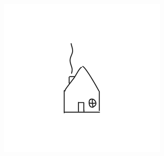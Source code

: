 <svg-animate trigger="hover">
  <svg viewBox="0 0 508 482" fill="none" xmlns="http://www.w3.org/2000/svg" xmlns:anim="http://www.w3.org/2000/anim" anim="" anim:transform-origin="50% 50%" anim:duration="1" anim:ease="ease-in-out">
    <g id="Frame 1">
      <rect width="508" height="482" fill="white"></rect>
      <path id="Union" fill-rule="evenodd" clip-rule="evenodd" d="M256.229 201.732C255.401 201.732 254.729 202.404 254.729 203.232C254.729 204.06 255.401 204.732 256.229 204.732C256.229 204.732 256.229 204.732 256.23 204.732C256.235 204.732 256.317 204.737 256.496 204.811C256.68 204.887 256.923 205.018 257.226 205.224C257.836 205.64 258.584 206.288 259.464 207.179C261.219 208.957 263.351 211.551 265.747 214.76C270.532 221.168 276.255 229.871 281.955 239.005C293.355 257.272 304.583 277.132 307.901 283.505C308.131 283.947 308.551 284.227 309.01 284.296V284.3V284.305V284.327V284.336V284.354V284.367V284.381V284.399V284.409V284.432V284.438V284.465V284.467V284.496V284.499V284.526V284.533V284.557V284.569V284.587V284.604V284.618V284.641V284.65V284.678V284.682V284.714V284.716V284.747V284.755V284.781V284.794V284.814V284.834V284.848V284.875V284.883V284.917V284.918V284.953V284.959V284.989V285.002V285.025V285.045V285.062V285.089V285.098V285.134V285.136V285.174V285.212V285.25V285.289V285.329V285.368V285.408V285.449V285.49V285.531V285.572V285.614V285.657V285.699V285.743V285.786V285.83V285.874V285.919V285.963V286.009V286.054V286.1V286.147V286.193V286.24V286.288V286.335V286.383V286.432V286.48V286.529V286.579V286.628V286.678V286.729V286.779V286.83V286.882V286.933V286.985V287.037V287.09V287.143V287.196V287.249V287.303V287.357V287.411V287.466V287.521V287.576V287.632V287.688V287.744V287.8V287.857V287.914V287.971V288.028V288.086V288.144V288.202V288.261V288.32V288.379V288.438V288.498V288.558V288.618V288.678V288.739V288.8V288.861V288.922V288.984V289.046V289.108V289.17V289.233V289.295V289.358V289.422V289.485V289.549V289.613V289.677V289.741V289.806V289.87V289.935V290.001V290.066V290.132V290.197V290.263V290.329V290.396V290.462V290.529V290.596V290.663V290.731V290.798V290.866V290.934V291.002V291.07V291.138V291.207V291.276V291.345V291.414V291.483V291.552V291.622V291.692V291.761V291.831V291.902V291.972V292.042V292.113V292.184V292.255V292.324V292.326V292.397V292.468V292.539V292.583V292.611V292.683V292.754V292.826V292.842V292.898V292.971V293.043V293.1V293.115V293.188V293.26V293.333V293.359V293.406V293.479V293.552V293.618V293.625V293.698V293.772V293.845V293.877V293.919V293.992V294.066V294.136V294.14V294.214V294.287V294.361V294.395V294.436V294.51V294.584V294.654V294.658V294.733V294.807V294.882V294.913V294.956V295.031V295.106V295.172V295.18V295.255V295.33V295.405V295.431V295.48V295.555V295.63V295.69V295.705V295.78V295.856V295.931V295.949V296.006V296.081V296.157V296.208V296.232V296.307V296.383V296.458V296.467V296.534V296.609V296.684V296.726V296.76V296.835V296.911V296.985V296.986V297.062V297.137V297.213V297.244V297.288V297.364V297.439V297.503V297.515V297.59V297.666V297.741V297.761V297.817V297.892V297.968V298.02V298.043V298.118V298.194V298.269V298.279V298.344V298.42V298.495V298.538V298.57V298.645V298.72V298.795V298.796V298.87V298.945V299.02V299.055V299.095V299.17V299.244V299.314V299.319V299.394V299.468V299.543V299.572V299.617V299.692V299.766V299.83V299.84V299.914V299.988V300.062V300.089V300.136V300.21V300.284V300.347V300.358V300.431V300.505V300.578V300.605V300.651V300.725V300.798V300.863V300.871V300.944V301.016V301.089V301.121V301.162V301.234V301.306V301.378V301.379V301.451V301.523V301.595V301.636V301.666V301.738V301.81V301.881V301.894V301.952V302.023V302.094V302.151V302.165V302.236V302.306V302.377V302.408V302.447V302.517V302.587V302.657V302.665V302.727V302.796V302.865V302.922V302.935V303.004V303.072V303.141V303.179V303.21V303.278V303.346V303.414V303.435V303.482V303.55V303.617V303.684V303.692V303.751V303.818V303.885V303.948V303.951V304.018V304.084V304.15V304.204V304.216V304.281V304.346V304.411V304.46V304.476V304.541V304.606V304.67V304.716V304.734V304.798V304.861V304.925V304.971V304.988V305.051V305.113V305.176V305.227V305.238V305.3V305.362V305.423V305.482V305.485V305.546V305.607V305.667V305.727V305.737V305.787V305.847V305.907V305.966V305.991V306.025V306.084V306.142V306.2V306.246V306.258V306.316V306.373V306.43V306.487V306.5V306.544V306.6V306.656V306.712V306.754V306.767V306.822V306.877V306.932V306.986V307.008V307.04V307.094V307.147V307.2V307.253V307.261V307.305V307.357V307.409V307.461V307.512V307.514V307.563V307.613V307.664V307.714V307.763V307.767V307.812V307.861V307.91V307.958V308.006V308.02V308.054V308.101V308.148V308.194V308.24V308.272V308.286V308.332V308.525V308.772V308.776V309.028V309.21V309.279V309.53V309.646V309.781V310.031V310.078V310.281V310.508V310.531V310.781V310.934V311.03V311.278V311.359V311.527V311.775V311.78V312.023V312.198V312.27V312.517V312.614V312.764V313.01V313.027V313.256V313.437V313.501V313.746V313.845V313.991V314.235V314.25V314.479V314.652V314.722V314.965V315.051V315.208V315.447V315.45V315.692V315.841V315.933V316.174V316.233V316.414V316.621V316.654V316.894V317.007V317.133V317.371V317.39V317.609V317.77V317.847V318.084V318.148V318.32V318.523V318.556V318.792V318.895V319.027V319.261V319.265V319.495V319.632V319.728V319.961V319.996V320.194V320.358V320.425V320.657V320.717V320.887V321.074V321.117V321.347V321.427V321.576V321.779V321.804V322.032V322.127V322.259V322.473V322.485V322.711V322.816V322.937V323.157V323.161V323.385V323.495V323.609V323.831V323.832V324.054V324.164V324.275V324.494V324.496V324.716V324.822V324.936V325.147V325.155V325.373V325.47V325.59V325.79V325.807V326.023V326.108V326.239V326.423V326.454V326.668V326.735V326.881V327.045V327.093V327.305V327.353V327.516V327.658V327.727V327.936V327.96V328.145V328.26V328.354V328.557V328.561V328.768V328.852V328.973V329.144V329.178V329.383V329.434V329.586V329.722V329.789V329.991V330.007V330.192V330.289V330.392V330.569V330.592V330.79V330.846V330.988V331.122V331.185V331.381V331.394V331.577V331.664V331.771V331.932V331.965V332.157V332.197V332.349V332.46V332.54V332.721V332.73V332.92V332.979V333.108V333.234V333.295V333.482V333.487V333.668V333.738V333.852V333.987V334.036V334.219V334.233V334.401V334.476V334.582V334.718V334.762V334.941V334.956V335.119V335.193V335.297V335.427V335.473V335.648V335.659V335.823V335.888V335.996V336.116V336.168V336.34V336.34V336.51V336.563V336.679V336.783V336.848V337.001V337.015V337.181V337.216V337.347V337.429V337.511V337.64V337.674V337.836V337.849V337.997V338.055V338.158V338.259V338.317V338.461V338.475V338.631V338.66V338.787V338.857V338.942V339.052V339.096V339.245V339.248V339.4V339.435V339.55V339.623V339.699V339.809V339.847V339.993V339.994V340.14V340.174V340.285V340.354V340.429V340.531V340.571V340.705V340.713V340.853V340.878V340.992V341.048V341.13V341.216V341.266V341.382V341.402V341.536V341.546V341.669V341.708V341.801V341.867V341.932V342.025V342.061V342.18V342.19V342.317V342.333V342.443V342.483V342.567V342.632V342.691V342.779V342.813V342.923V342.934V343.054V343.065V343.172V343.205V343.289V343.343V343.405V343.479V343.52V343.613V343.633V343.745V343.745V343.856V343.874V343.965V344.002V344.074V344.127V344.18V344.25V344.286V344.372V344.39V344.491V344.493V344.595V344.608V344.695V344.723V344.794V344.836V344.891V344.947V344.988V345.056V345.082V345.163V345.176V345.268V345.268V345.359V345.371V345.448V345.471V345.536V345.57V345.623V345.667V345.708V345.762V345.792V345.855V345.874V345.946V345.955V346.034V346.035V346.113V346.121V346.19V346.206V346.265V346.289V346.339V346.37V346.411V346.449V346.482V346.526V346.551V346.601V346.619V346.675V346.686V346.746V346.751V346.814V346.815V346.877V346.883V346.937V346.948V346.996V347.012V347.054V347.073V347.11V347.133V347.164V347.191V347.218V347.247V347.269V347.301V347.319V347.353V347.367V347.404V347.414V347.452V347.46V347.499V347.504V347.544V347.546V347.586V347.587V347.626V347.628V347.663V347.667V347.699V347.705V347.733V347.74V347.766V347.774V347.797V347.806V347.827V347.836V347.855V347.865V347.881V347.891V347.906V347.916V347.929V347.939V347.95V347.96V347.97V347.98V347.988V347.997V348.005V348.013V348.02V348.027V348.033V348.04V348.044V348.051V348.054V348.059V348.062V348.067V348.069V348.072V348.074V348.076V348.077V348.078V348.078L310.51 348.078L312.01 348.078V348.078V348.077V348.076V348.074V348.072V348.069V348.067V348.062V348.059V348.054V348.051V348.044V348.04V348.033V348.027V348.02V348.013V348.005V347.997V347.988V347.98V347.97V347.96V347.95V347.939V347.929V347.916V347.906V347.891V347.881V347.865V347.855V347.836V347.827V347.806V347.797V347.774V347.766V347.74V347.733V347.705V347.699V347.667V347.663V347.628V347.626V347.587V347.586V347.546V347.544V347.504V347.499V347.46V347.452V347.414V347.404V347.367V347.353V347.319V347.301V347.269V347.247V347.218V347.191V347.164V347.133V347.11V347.073V347.054V347.012V346.996V346.948V346.937V346.883V346.877V346.815V346.814V346.751V346.746V346.686V346.675V346.619V346.601V346.551V346.526V346.482V346.449V346.411V346.37V346.339V346.289V346.265V346.206V346.19V346.121V346.113V346.035V346.034V345.955V345.946V345.874V345.855V345.792V345.762V345.708V345.667V345.623V345.57V345.536V345.471V345.448V345.371V345.359V345.268V345.268V345.176V345.163V345.082V345.056V344.988V344.947V344.891V344.836V344.794V344.723V344.695V344.608V344.595V344.493V344.491V344.39V344.372V344.286V344.25V344.18V344.127V344.074V344.002V343.965V343.874V343.856V343.745V343.745V343.633V343.613V343.52V343.479V343.405V343.343V343.289V343.205V343.172V343.065V343.054V342.934V342.923V342.813V342.779V342.691V342.632V342.567V342.483V342.443V342.333V342.317V342.19V342.18V342.061V342.025V341.932V341.867V341.801V341.708V341.669V341.546V341.536V341.402V341.382V341.266V341.216V341.13V341.048V340.992V340.878V340.853V340.713V340.705V340.571V340.531V340.429V340.354V340.285V340.174V340.14V339.994V339.993V339.847V339.809V339.699V339.623V339.55V339.435V339.4V339.248V339.245V339.096V339.052V338.942V338.857V338.787V338.66V338.631V338.475V338.461V338.317V338.259V338.158V338.055V337.997V337.849V337.836V337.674V337.64V337.511V337.429V337.347V337.216V337.181V337.015V337.001V336.848V336.783V336.679V336.563V336.51V336.34V336.34V336.168V336.116V335.996V335.888V335.823V335.659V335.648V335.473V335.427V335.297V335.193V335.119V334.956V334.941V334.762V334.718V334.582V334.476V334.401V334.233V334.219V334.036V333.987V333.852V333.738V333.668V333.487V333.482V333.295V333.234V333.108V332.979V332.92V332.73V332.721V332.54V332.46V332.349V332.197V332.157V331.965V331.932V331.771V331.664V331.577V331.394V331.381V331.185V331.122V330.988V330.846V330.79V330.592V330.569V330.392V330.289V330.192V330.007V329.991V329.789V329.722V329.586V329.434V329.383V329.178V329.144V328.973V328.852V328.768V328.561V328.557V328.354V328.26V328.145V327.96V327.936V327.727V327.658V327.516V327.353V327.305V327.093V327.045V326.881V326.735V326.668V326.454V326.423V326.239V326.108V326.023V325.807V325.79V325.59V325.47V325.373V325.155V325.147V324.936V324.822V324.716V324.496V324.494V324.275V324.164V324.054V323.832V323.831V323.609V323.495V323.385V323.161V323.157V322.937V322.816V322.711V322.485V322.473V322.259V322.127V322.032V321.804V321.779V321.576V321.427V321.347V321.117V321.074V320.887V320.717V320.657V320.425V320.358V320.194V319.996V319.961V319.728V319.632V319.495V319.265V319.261V319.027V318.895V318.792V318.556V318.523V318.32V318.148V318.084V317.847V317.77V317.609V317.39V317.371V317.133V317.007V316.894V316.654V316.621V316.414V316.233V316.174V315.933V315.841V315.692V315.45V315.447V315.208V315.051V314.965V314.722V314.652V314.479V314.25V314.235V313.991V313.845V313.746V313.501V313.437V313.256V313.027V313.01V312.764V312.614V312.517V312.27V312.198V312.023V311.78V311.775V311.527V311.359V311.278V311.03V310.934V310.781V310.531V310.508V310.281V310.078V310.031V309.781V309.646V309.53V309.279V309.21V309.028V308.776V308.772V308.525V308.332V308.286V308.272V308.24V308.194V308.148V308.101V308.054V308.02V308.006V307.958V307.91V307.861V307.812V307.767V307.763V307.714V307.664V307.613V307.563V307.514V307.512V307.461V307.409V307.357V307.305V307.261V307.253V307.2V307.147V307.094V307.04V307.008V306.986V306.932V306.877V306.822V306.767V306.754V306.712V306.656V306.6V306.544V306.5V306.487V306.43V306.373V306.316V306.258V306.246V306.2V306.142V306.084V306.025V305.991V305.966V305.907V305.847V305.787V305.737V305.727V305.667V305.607V305.546V305.485V305.482V305.423V305.362V305.3V305.238V305.227V305.176V305.113V305.051V304.988V304.971V304.925V304.861V304.798V304.734V304.716V304.67V304.606V304.541V304.476V304.46V304.411V304.346V304.281V304.216V304.204V304.15V304.084V304.018V303.951V303.948V303.885V303.818V303.751V303.692V303.684V303.617V303.55V303.482V303.435V303.414V303.346V303.278V303.21V303.179V303.141V303.072V303.004V302.935V302.922V302.865V302.796V302.727V302.665V302.657V302.587V302.517V302.447V302.408V302.377V302.306V302.236V302.165V302.151V302.094V302.023V301.952V301.894V301.881V301.81V301.738V301.666V301.636V301.595V301.523V301.451V301.379V301.378V301.306V301.234V301.162V301.121V301.089V301.016V300.944V300.871V300.863V300.798V300.725V300.651V300.605V300.578V300.505V300.431V300.358V300.347V300.284V300.21V300.136V300.089V300.062V299.988V299.914V299.84V299.83V299.766V299.692V299.617V299.572V299.543V299.468V299.394V299.319V299.314V299.244V299.17V299.095V299.055V299.02V298.945V298.87V298.796V298.795V298.72V298.645V298.57V298.538V298.495V298.42V298.344V298.279V298.269V298.194V298.118V298.043V298.02V297.968V297.892V297.817V297.761V297.741V297.666V297.59V297.515V297.503V297.439V297.364V297.288V297.244V297.213V297.137V297.062V296.986V296.985V296.911V296.835V296.76V296.726V296.684V296.609V296.534V296.467V296.458V296.383V296.307V296.232V296.208V296.157V296.081V296.006V295.949V295.931V295.856V295.78V295.705V295.69V295.63V295.555V295.48V295.431V295.405V295.33V295.255V295.18V295.172V295.106V295.031V294.956V294.913V294.882V294.807V294.733V294.658V294.654V294.584V294.51V294.436V294.395V294.361V294.287V294.214V294.14V294.136V294.066V293.992V293.919V293.877V293.845V293.772V293.698V293.625V293.618V293.552V293.479V293.406V293.359V293.333V293.26V293.188V293.115V293.1V293.043V292.971V292.898V292.842V292.826V292.754V292.683V292.611V292.583V292.539V292.468V292.397V292.326V292.324V292.255V292.184V292.113V292.042V291.972V291.902V291.831V291.761V291.692V291.622V291.552V291.483V291.414V291.345V291.276V291.207V291.138V291.07V291.002V290.934V290.866V290.798V290.731V290.663V290.596V290.529V290.462V290.396V290.329V290.263V290.197V290.132V290.066V290.001V289.935V289.87V289.806V289.741V289.677V289.613V289.549V289.485V289.422V289.358V289.295V289.233V289.17V289.108V289.046V288.984V288.922V288.861V288.8V288.739V288.678V288.618V288.558V288.498V288.438V288.379V288.32V288.261V288.202V288.144V288.086V288.028V287.971V287.914V287.857V287.8V287.744V287.688V287.632V287.576V287.521V287.466V287.411V287.357V287.303V287.249V287.196V287.143V287.09V287.037V286.985V286.933V286.882V286.83V286.779V286.729V286.678V286.628V286.579V286.529V286.48V286.432V286.383V286.335V286.288V286.24V286.193V286.147V286.1V286.054V286.009V285.963V285.919V285.874V285.83V285.786V285.743V285.699V285.657V285.614V285.572V285.531V285.49V285.449V285.408V285.368V285.329V285.289V285.25V285.212V285.174V285.136V285.134V285.098V285.089V285.062V285.045V285.025V285.002V284.989V284.959V284.953V284.918V284.917V284.883V284.875V284.848V284.834V284.814V284.794V284.781V284.755V284.747V284.716V284.714V284.682V284.678V284.65V284.641V284.618V284.604V284.587V284.569V284.557V284.533V284.526V284.499V284.496V284.467V284.465V284.438V284.432V284.409V284.399V284.381V284.367V284.354V284.336V284.327V284.305V284.3V284.275V284.273V284.248V284.246V284.222V284.218V284.197V284.19V284.173V284.162V284.149V284.136V284.125V284.11V284.102V284.084V284.08V284.06V284.057V284.036V284.014V284.012V283.994V283.99V283.973V283.967V283.954V283.946V283.934V283.925V283.916V283.905V283.897V283.885V283.879V283.866V283.862V283.848V283.845V283.83V283.829V283.813V283.813V283.798V283.797V283.783V283.781V283.768V283.766V283.755V283.751V283.741V283.737V283.728V283.724V283.716V283.711V283.704V283.699V283.693V283.687V283.682V283.676V283.672V283.666V283.662V283.656V283.653V283.647V283.644V283.638V283.636V283.63V283.628V283.622V283.621V283.616V283.615V283.609V283.609V283.604V283.603V283.598V283.598V283.594V283.594V283.59V283.59V283.587V283.584V283.582V283.58V283.579V283.578H310.521C310.777 283.147 310.81 282.597 310.562 282.12C307.2 275.662 295.93 255.732 284.5 237.417C278.786 228.26 273.011 219.473 268.151 212.965C265.725 209.715 263.497 206.994 261.599 205.071C260.652 204.112 259.75 203.314 258.915 202.745C258.126 202.207 257.194 201.732 256.229 201.732ZM234.87 232.416L234.87 232.417C233.285 235.165 231.982 237.425 231.23 238.546C229.154 241.641 224.817 247.213 220.018 253.38C217.098 257.131 214.008 261.101 211.152 264.867C207.344 269.888 203.945 274.552 201.83 277.946C200.782 279.628 200.118 280.891 199.844 281.691C200.153 281.965 200.348 282.366 200.348 282.812C200.348 283.641 199.677 284.312 198.848 284.312C198.485 284.312 198.03 284.237 197.609 283.95C197.511 283.883 197.422 283.81 197.343 283.732V350.463C197.456 350.435 197.575 350.42 197.697 350.42H311.213C312.042 350.42 312.713 351.092 312.713 351.92C312.713 352.749 312.042 353.42 311.213 353.42H197.697C197.575 353.42 197.456 353.406 197.343 353.378V353.997C197.343 354.825 196.671 355.497 195.843 355.497C195.014 355.497 194.343 354.825 194.343 353.997V281.986C194.343 281.157 195.014 280.486 195.843 280.486C196.271 280.486 196.657 280.665 196.93 280.952C196.945 280.904 196.96 280.857 196.975 280.811C197.359 279.642 198.203 278.094 199.284 276.359C201.479 272.837 204.953 268.076 208.761 263.054C211.703 259.175 214.841 255.144 217.778 251.372L217.78 251.37L217.78 251.369L217.78 251.369C222.509 245.294 226.716 239.89 228.739 236.875C229.43 235.844 230.68 233.676 232.303 230.862L232.784 230.027C234.621 226.845 236.836 223.027 239.116 219.354C241.391 215.689 243.759 212.124 245.905 209.461C246.974 208.133 248.026 206.982 249.016 206.149C249.938 205.374 251.081 204.635 252.298 204.635C253.126 204.635 253.798 205.306 253.798 206.135C253.798 206.963 253.126 207.635 252.298 207.635C252.219 207.635 251.792 207.735 250.947 208.445C250.17 209.098 249.258 210.081 248.241 211.343C246.214 213.859 243.923 217.299 241.665 220.936C239.412 224.564 237.219 228.344 235.383 231.527L234.87 232.416Z" fill="#1E1E1E" anim:rotation="0[0:0.1:0:ease-in-out]"></path>
      <path id="Vector 578" d="M212 238.02V257.292" stroke="#1E1E1E" stroke-width="3" stroke-linecap="round" stroke-linejoin="round"></path>
      <path id="Vector 579" d="M213.959 236.2H228.59" stroke="#1E1E1E" stroke-width="3" stroke-linecap="round" stroke-linejoin="round"></path>
      <path id="Union_2" fill-rule="evenodd" clip-rule="evenodd" d="M243.656 319.271C243.393 318.84 242.918 318.553 242.376 318.553C241.548 318.553 240.876 319.224 240.876 320.053V349.18C240.876 350.008 241.548 350.68 242.376 350.68C243.204 350.68 243.876 350.008 243.876 349.18V322.092C244 322.125 244.13 322.143 244.264 322.143H258.383V347.422C258.383 347.841 258.555 348.22 258.832 348.492V352.318C258.832 353.146 259.504 353.818 260.332 353.818C261.16 353.818 261.832 353.146 261.832 352.318V344.999C261.832 344.579 261.66 344.2 261.383 343.928V321.157C261.383 320.523 260.989 319.98 260.432 319.761C260.159 319.386 259.717 319.143 259.218 319.143H244.264C244.047 319.143 243.842 319.188 243.656 319.271Z" fill="#1E1E1E" anim:opacity="0[0:1:1:ease-in-out]"></path>
      <path id="Vector 584" d="M219.963 225.227C225.74 206.515 216.488 202.134 215.073 184.905C214.155 173.736 220.81 166.823 222.906 156.501C225.191 145.252 220.086 139.474 218.525 128.769" stroke="#1E1E1E" stroke-width="3" stroke-linecap="round" stroke-linejoin="round" anim:opacity="0[0:0.5:1:ease-in-out]" anim:y="50[0:1:0:ease-in-out]" anim:scale="0[0:1:1:ease-in-out]"></path>
      <path id="Union_3" fill-rule="evenodd" clip-rule="evenodd" d="M300.933 324.547C300.622 327.805 299.033 330.921 295.847 333.274C294.249 334.455 292.726 335.35 291.281 335.977C291.288 336.101 291.291 336.213 291.291 336.311C291.291 337.139 290.62 337.811 289.791 337.811C289.17 337.811 288.636 337.432 288.409 336.893C286.097 337.349 284.029 337.028 282.228 336.009C278.841 334.092 277.03 330.019 276.248 326.009C275.455 321.941 275.626 317.477 276.625 314.247C277.116 312.657 277.872 311.159 279.011 310.232C279.475 309.854 280.013 309.564 280.618 309.419C280.761 309.028 281.065 308.698 281.484 308.535C288.465 305.826 295.221 309.833 298.591 315.294C299.699 317.09 300.486 319.099 300.817 321.168C300.893 321.376 300.92 321.592 300.903 321.803C301.007 322.713 301.021 323.632 300.933 324.547ZM297.978 323.83C297.971 323.974 297.96 324.118 297.947 324.261C297.716 326.678 296.559 329.018 294.064 330.861C292.927 331.701 291.88 332.351 290.917 332.84C290.846 332.317 290.767 331.752 290.684 331.158L290.606 330.604C290.353 328.804 290.065 326.753 289.805 324.681C290.971 324.673 292.143 324.634 293.271 324.551C294.912 324.431 296.558 324.215 297.978 323.83ZM297.685 320.789C297.365 319.442 296.804 318.111 296.038 316.87C294.547 314.453 292.392 312.521 289.944 311.493C289.979 311.62 289.997 311.754 289.997 311.892C289.997 312.465 289.677 312.962 289.205 313.215C289.099 313.63 289.031 314.335 289.027 315.337C289.019 317.033 289.193 319.271 289.452 321.682C290.671 321.681 291.892 321.644 293.052 321.559C294.947 321.421 296.544 321.161 297.685 320.789ZM286.429 321.618C286.186 319.303 286.019 317.085 286.027 315.324C286.031 314.254 286.1 313.243 286.302 312.457C286.402 312.071 286.564 311.613 286.864 311.223C286.99 311.06 287.145 310.902 287.331 310.769C286.331 310.631 285.308 310.648 284.28 310.841C284.357 311.177 284.32 311.54 284.148 311.87C283.765 312.604 282.859 312.889 282.125 312.506C281.783 312.328 281.556 312.307 281.417 312.32C281.28 312.333 281.113 312.39 280.904 312.559C280.44 312.937 279.913 313.768 279.491 315.133C279.012 316.681 278.749 318.653 278.749 320.748C278.764 320.744 278.778 320.741 278.791 320.738C278.945 320.702 279.101 320.683 279.231 320.672C279.502 320.647 279.85 320.637 280.266 320.637C280.754 320.637 281.188 320.87 281.462 321.231C282.505 321.358 283.882 321.482 285.431 321.569C285.758 321.587 286.091 321.603 286.429 321.618ZM278.941 323.851C279.007 324.382 279.091 324.911 279.193 325.435C279.919 329.159 281.476 332.136 283.705 333.398C284.788 334.011 286.204 334.306 288.034 333.908C287.943 333.224 287.834 332.438 287.713 331.574L287.635 331.017C287.366 329.101 287.053 326.874 286.776 324.634C286.259 324.615 285.754 324.591 285.264 324.564C282.793 324.426 280.652 324.189 279.502 323.974C279.311 323.938 279.118 323.898 278.941 323.851Z" fill="#1E1E1E" anim:opacity="0[0:1:1:ease-in-out]"></path>
    </g>
  </svg>
</svg-animate>
<script src="https://cdn.jsdelivr.net/npm/@figmania/loader/build/index.umd.js"></script>